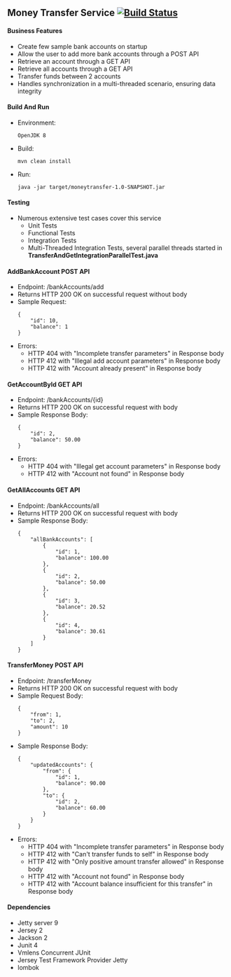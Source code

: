 ## Money Transfer Service [![Build Status](https://travis-ci.com/rkrux/moneytransfer.svg?branch=master)](https://travis-ci.com/rkrux/moneytransfer)

#### Business Features
- Create few sample bank accounts on startup
- Allow the user to add more bank accounts through a POST API
- Retrieve an account through a GET API
- Retrieve all accounts through a GET API
- Transfer funds between 2 accounts
- Handles synchronization in a multi-threaded scenario, ensuring data integrity

#### Build And Run
- Environment: 
    ~~~~
    OpenJDK 8
    ~~~~
- Build: 
    ~~~~
    mvn clean install
    ~~~~
- Run:
    ~~~~
    java -jar target/moneytransfer-1.0-SNAPSHOT.jar
    ~~~~

#### Testing
- Numerous extensive test cases cover this service
    - Unit Tests
    - Functional Tests
    - Integration Tests
    - Multi-Threaded Integration Tests, several parallel threads started in **TransferAndGetIntegrationParallelTest.java**

#### AddBankAccount POST API
- Endpoint: /bankAccounts/add
- Returns HTTP 200 OK on successful request without body
- Sample Request:
    ~~~~
    {
        "id": 10,
        "balance": 1
    }
    ~~~~
- Errors:
    - HTTP 404 with "Incomplete transfer parameters" in Response body
    - HTTP 412 with "Illegal add account parameters" in Response body
    - HTTP 412 with "Account already present" in Response body

#### GetAccountById GET API
- Endpoint: /bankAccounts/{id}
- Returns HTTP 200 OK on successful request with body
- Sample Response Body:
    ~~~~
    {
        "id": 2,
        "balance": 50.00
    }
    ~~~~
- Errors:
    - HTTP 404 with "Illegal get account parameters" in Response body
    - HTTP 412 with "Account not found" in Response body
 
#### GetAllAccounts GET API
- Endpoint: /bankAccounts/all
- Returns HTTP 200 OK on successful request with body
- Sample Response Body:
    ~~~~
    {
        "allBankAccounts": [
            {
                "id": 1,
                "balance": 100.00
            },
            {
                "id": 2,
                "balance": 50.00
            },
            {
                "id": 3,
                "balance": 20.52
            },
            {
                "id": 4,
                "balance": 30.61
            }
        ]
    }
    ~~~~

#### TransferMoney POST API
- Endpoint: /transferMoney
- Returns HTTP 200 OK on successful request with body
- Sample Request Body:
    ~~~~
    {
        "from": 1,
        "to": 2,
        "amount": 10
    }
    ~~~~
- Sample Response Body: 
    ~~~~
    {
        "updatedAccounts": {
            "from": {
                "id": 1,
                "balance": 90.00
            },
            "to": {
                "id": 2,
                "balance": 60.00
            }
        }
    }
     ~~~~
- Errors:
    - HTTP 404 with "Incomplete transfer parameters" in Response body
    - HTTP 412 with "Can't transfer funds to self" in Response body
    - HTTP 412 with "Only positive amount transfer allowed" in Response body
    - HTTP 412 with "Account not found" in Response body
    - HTTP 412 with "Account balance insufficient for this transfer" in Response body
    
#### Dependencies
   - Jetty server 9
   - Jersey 2
   - Jackson 2
   - Junit 4
   - Vmlens Concurrent JUnit
   - Jersey Test Framework Provider Jetty
   - lombok
  
